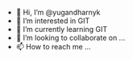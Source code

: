 - 👋 Hi, I’m @yugandharnyk
- 👀 I’m interested in GIT
- 🌱 I’m currently learning GIT
- 💞️ I’m looking to collaborate on ...
- 📫 How to reach me ...

<!---
yugandharnyk/yugandharnyk is a ✨ special ✨ repository because its `README.md` (this file) appears on your GitHub profile.
You can click the Preview link to take a look at your changes.
--->
